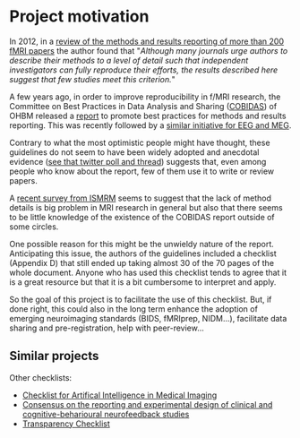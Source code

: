 # Project motivation

In 2012, in a
[review of the methods and results reporting of more than 200 fMRI papers](https://www.ncbi.nlm.nih.gov/pubmed/22796459)
the author found that "_Although many journals urge authors to describe their
methods to a level of detail such that independent investigators can fully
reproduce their efforts, the results described here suggest that few studies
meet this criterion._"

A few years ago, in order to improve reproducibility in f/MRI research, the
Committee on Best Practices in Data Analysis and Sharing
([COBIDAS](https://www.humanbrainmapping.org/i4a/pages/index.cfm?pageid=3728))
of OHBM released a [report](https://www.biorxiv.org/content/10.1101/054262v2) to
promote best practices for methods and results reporting. This was recently
followed by a [similar initiative for EEG and MEG](https://osf.io/a8dhx/).

Contrary to what the most optimistic people might have thought, these guidelines
do not seem to have been widely adopted and anecdotal evidence
([see that twitter poll and thread](https://treeverse.app/view/Xf3jfvIZ))
suggests that, even among people who know about the report, few of them use it
to write or review papers.

A [recent survey from ISMRM](https://ismrm.github.io/rrsg/QuestionnaireSummary/)
seems to suggest that the lack of method details is big problem in MRI research
in general but also that there seems to be little knowledge of the existence of
the COBIDAS report outside of some circles.

One possible reason for this might be the unwieldy nature of the report.
Anticipating this issue, the authors of the guidelines included a checklist
(Appendix D) that still ended up taking almost 30 of the 70 pages of the whole
document. Anyone who has used this checklist tends to agree that it is a great
resource but that it is a bit cumbersome to interpret and apply.

So the goal of this project is to facilitate the use of this checklist. But, if
done right, this could also in the long term enhance the adoption of emerging
neuroimaging standards (BIDS, fMRIprep, NIDM...), facilitate data sharing and
pre-registration, help with peer-review...

## Similar projects

Other checklists:

-   [Checklist for Artifical Intelligence in Medical Imaging](https://claim.shinyapps.io/CLAIM/)
-   [Consensus on the reporting and experimental design of clinical and cognitive-beharioural neurofeedback studies](https://crednf.shinyapps.io/CREDnf/)
-   [Transparency Checklist](http://www.shinyapps.org/apps/TransparencyChecklist/)
